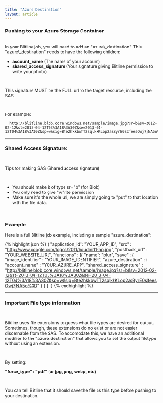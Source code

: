 ```yaml
---
title: "Azure Destination"
layout: article
---
```



### Pushing to your Azure Storage Container

<br/>
In your Blitline job, you will need to add an "azure\_destination". This "azure\_destination" needs to have the following children:

<br/>

- **account\_name** (The name of your account)
- **shared\_access_signature** (Your signature giving Blitline permission to write your photo)

<br/>

This signature MUST be the FULL url to the target resource, including the SAS.

<br/>

For example:

      http://blitline.blob.core.windows.net/sample/image.jpg?sr=b&sv=2012-02-12&st=2013-04-12T03%3A18%3A30Z&se=2013-04-12T04%3A18%3A30Z&sp=w&sig=Bte2hkkbwTT2sqlkkKLop2asByrE0sIfeesOwj7jNA5o%3D

---

### Shared Access Signature:

<br/>

Tips for making SAS (Shared access signature)

<br/>

- You should make it of type sr="b" (for Blob)
- You only need to give "w"rite permission
- Make sure it's the whole url, we are simply going to "put" to that location with the file data.

<br/>

### Example

Here is a full Blitline job example, including a sample "azure_destination":

{% highlight json %}
{
  "application_id": "YOUR_APP_ID",
  "src" : "http://www.google.com/logos/2011/houdini11-hp.jpg",
  "postback_url" : "YOUR_WEBSITE_URL",
  "functions" : [{
      "name": "blur",
      "save" : {
          "image_identifier" : "YOUR_IMAGE_IDENTIFIER",
          "azure_destination" : {
              "account_name" : "YOUR_AZURE_APP",
              "shared_access_signature" : "http://blitline.blob.core.windows.net/sample/image.jpg?sr=b&sv=2012-02-12&st=2013-04-12T03%3A18%3A30Z&se=2013-04-12T04%3A18%3A30Z&sp=w&sig=Bte2hkkbwTT2sqlkkKLop2asByrE0sIfeesOwj7jNA5o%3D"
          }
      }
    }]
}
{% endhighlight %}

---

### Important File type information:

<br/>

Blitline uses file extensions to guess what file types are desired for output. Sometimes, though, these extensions do no exist or are not easier discernable from the SAS. To accomodate this, we have an additional modifier to the "azure\_destination" that allows you to set the output filetype without using an extension.

<br/>

By setting:

**"force_type" : "pdf" (or jpg, png, webp, etc)**

<br/>

You can tell Blitline that it should save the file as this type before pushing to your destination.
